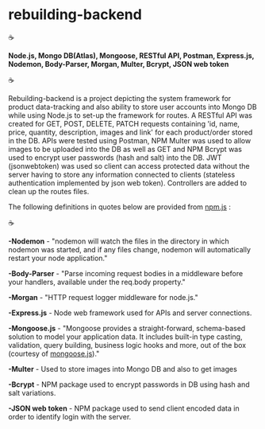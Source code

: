 # rebuilding-backend

:coffee:

**Node.js, Mongo DB(Atlas), Mongoose, RESTful API, Postman, Express.js, Nodemon, Body-Parser, Morgan, Multer, Bcrypt, JSON web token**

:coffee:

Rebuilding-backend is a project depicting the system framework for product data-tracking and also ability to store user accounts into Mongo DB while using Node.js to set-up the framework for routes.  A RESTful API was created for GET, POST, DELETE, PATCH requests containing 'id, name, price, quantity, description, images and link' for each product/order stored in the DB. APIs were tested using Postman, NPM Multer was used to allow images to be uploaded into the DB as well as GET and NPM Bcrypt was used to encrypt user passwords (hash and salt) into the DB.  JWT (jsonwebtoken) was used so client can access protected data without the server having to store any information connected to clients (stateless authentication implemented by json web token).  Controllers are added to clean up the routes files.

The following definitions in quotes below are provided from [npm.js](https://www.npmjs.com/) :

:coffee:

**-Nodemon** - "nodemon will watch the files in the directory in which nodemon was started, and if any files change, nodemon will automatically restart your node application."

**-Body-Parser** - "Parse incoming request bodies in a middleware before your handlers, available under the req.body property."

**-Morgan** - "HTTP request logger middleware for node.js."

**-Express.js** - Node web framework used for APIs and server connections.

**-Mongoose.js** - "Mongoose provides a straight-forward, schema-based solution to model your application data. It includes built-in type casting, validation, query building, business logic hooks and more, out of the box (courtesy of [mongoose.js](www.mongoose.js.com))."

**-Multer** - Used to store images into Mongo DB and also to get images

**-Bcrypt** - NPM package used to encrypt passwords in DB using hash and salt variations.

**-JSON web token** - NPM package used to send client encoded data in order to identify login with the server.

